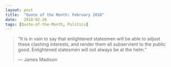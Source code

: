 ```yaml
---
layout:	post
title:	"Quote of the Month: February 2018"
date:	2018-02-26
tags: [Quote-of-the-Month, Politics]
---
```


  
> “It is in vain to say that enlightened statesmen will be able to adjust these clashing interests, and render them all subservient to the public good. Enlightened statesmen will not always be at the helm.”
> 
>  — James Madison  